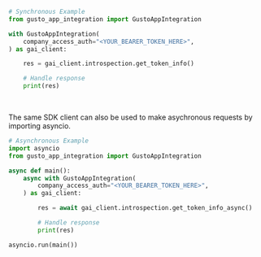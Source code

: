 <!-- Start SDK Example Usage [usage] -->
```python
# Synchronous Example
from gusto_app_integration import GustoAppIntegration

with GustoAppIntegration(
    company_access_auth="<YOUR_BEARER_TOKEN_HERE>",
) as gai_client:

    res = gai_client.introspection.get_token_info()

    # Handle response
    print(res)
```

</br>

The same SDK client can also be used to make asychronous requests by importing asyncio.
```python
# Asynchronous Example
import asyncio
from gusto_app_integration import GustoAppIntegration

async def main():
    async with GustoAppIntegration(
        company_access_auth="<YOUR_BEARER_TOKEN_HERE>",
    ) as gai_client:

        res = await gai_client.introspection.get_token_info_async()

        # Handle response
        print(res)

asyncio.run(main())
```
<!-- End SDK Example Usage [usage] -->